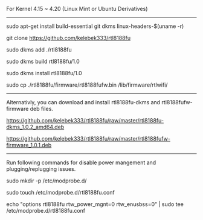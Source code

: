 For Kernel 4.15 ~ 4.20 (Linux Mint or Ubuntu Derivatives)

------------------

sudo apt-get install build-essential git dkms linux-headers-$(uname -r)

git clone https://github.com/kelebek333/rtl8188fu

sudo dkms add ./rtl8188fu

sudo dkms build rtl8188fu/1.0

sudo dkms install rtl8188fu/1.0

sudo cp ./rtl8188fu/firmware/rtl8188fufw.bin /lib/firmware/rtlwifi/

------------------

Alternativly, you can download and install rtl8188fu-dkms and rtl8188fufw-firmware deb files.

https://github.com/kelebek333/rtl8188fu/raw/master/rtl8188fu-dkms_1.0.2_amd64.deb

https://github.com/kelebek333/rtl8188fu/raw/master/rtl8188fufw-firmware_1.0.1.deb


------------------

Run following commands for disable power mangement and plugging/replugging issues.

sudo mkdir -p /etc/modprobe.d/

sudo touch /etc/modprobe.d/rtl8188fu.conf

echo "options rtl8188fu rtw_power_mgnt=0 rtw_enusbss=0" | sudo tee /etc/modprobe.d/rtl8188fu.conf
